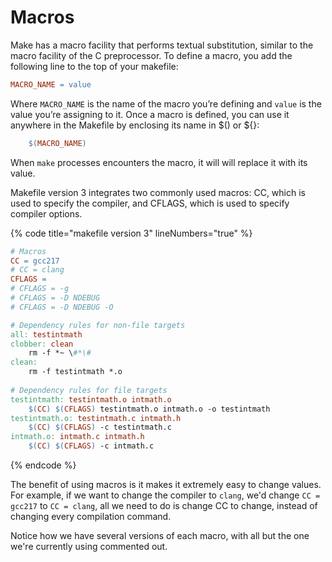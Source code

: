 # Macros

Make has a macro facility that performs textual substitution, similar to the macro facility of the C preprocessor. To define a macro, you add the following line to the top of your makefile:

```makefile
MACRO_NAME = value
```

Where `MACRO_NAME` is the name of the macro you’re defining and `value` is the value you’re assigning to it. Once a macro is defined, you can use it anywhere in the Makefile by enclosing its name in $() or ${}:

```makefile
    $(MACRO_NAME)
```

When `make` processes encounters the macro, it will will replace it with its value.


Makefile version 3 integrates two commonly used macros: CC, which is used to specify the compiler, and CFLAGS, which is used to specify compiler options. 

{% code title="makefile version 3" lineNumbers="true" %}
```makefile
# Macros
CC = gcc217
# CC = clang
CFLAGS =
# CFLAGS = -g
# CFLAGS = -D NDEBUG
# CFLAGS = -D NDEBUG -O

# Dependency rules for non-file targets
all: testintmath
clobber: clean
    rm -f *~ \#*\#
clean:
    rm -f testintmath *.o
    
# Dependency rules for file targets
testintmath: testintmath.o intmath.o
    $(CC) $(CFLAGS) testintmath.o intmath.o -o testintmath
testintmath.o: testintmath.c intmath.h
    $(CC) $(CFLAGS) -c testintmath.c
intmath.o: intmath.c intmath.h
    $(CC) $(CFLAGS) -c intmath.c
```
{% endcode %}

The benefit of using macros is it makes it extremely easy to change values. For example, if we want to change the compiler to `clang`, we'd change `CC = gcc217` to `CC = clang`, all we need to do is change CC to change, instead of changing every compilation command. 

Notice how we have several versions of each macro, with all but the one we're currently using commented out.&#x20;
